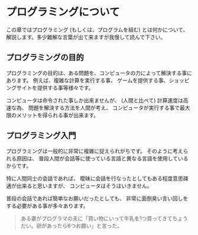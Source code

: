 プログラミングについて
===================

この章ではプログラミング (もしくは、プログラムを組む) とは何かについて、
解説します。多少難解な言葉が出て来ますが我慢して読んで下さい。

## プログラミングの目的

プログラミングの目的は、ある問題を、コンピュータの力によって解決する事にあります。
例えば、複雑な計算を実行する事、
ゲームを提供する事、ショッピングサイトを提供する事等様々です。

コンピュータは命令された事しか出来ませんが、
(人間と比べて) 計算速度は高速な為、
問題を解決する方法を人間が考え、
コンピュータが実行する事で最大限のメリットを得られる事が出来ます。

## プログラミング入門

プログラミングは一般的に非常に複雑に捉えられがちです。
そのように考えられる原因は、
普段人間が会話等に使っている言語と異なる言語を使用しているからです。

特に人間同士の会話であれば、
曖昧に会話を行なったとしてもある程度意思疎通が出来ると思いますが、
コンピュータはそうはいきません。

普段の会話であれば簡単なお願いだったとしても、
非常に面倒臭い言い回しをする必要がある事が多々あります。

> ある妻がプログラマの夫に「買い物にいって牛乳を1つ買ってきてちょうだい。卵があったら6つお願い」と言った。

